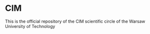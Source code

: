 # CIM
This is the official repository of the CIM scientific circle of the Warsaw University of Technology
